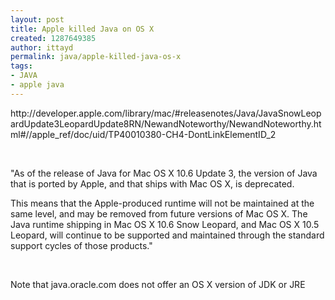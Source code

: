 ```yaml
---
layout: post
title: Apple killed Java on OS X
created: 1287649385
author: ittayd
permalink: java/apple-killed-java-os-x
tags:
- JAVA
- apple java
---
```

<p>http://developer.apple.com/library/mac/#releasenotes/Java/JavaSnowLeopardUpdate3LeopardUpdate8RN/NewandNoteworthy/NewandNoteworthy.html#//apple_ref/doc/uid/TP40010380-CH4-DontLinkElementID_2</p>
<p>&nbsp;</p>
<p>&quot;As of the release of Java for Mac OS X 10.6 Update 3, the version of  Java that is ported by Apple, and that ships with Mac OS X, is  deprecated.</p>
<p>This means that the Apple-produced runtime will not be  maintained at the same level, and may be removed from future versions  of Mac OS X.  The Java runtime shipping in Mac OS X 10.6 Snow Leopard,  and Mac OS X 10.5 Leopard, will continue to be supported and maintained  through the standard support cycles of those products.&quot;</p>
<p>&nbsp;</p>
<p>Note that java.oracle.com does not offer an OS X version of JDK or JRE</p>
